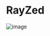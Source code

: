 # RayZed
![image](https://user-images.githubusercontent.com/20130001/148359955-35ed4632-224f-47c6-90b6-1cdde48ec898.png)

